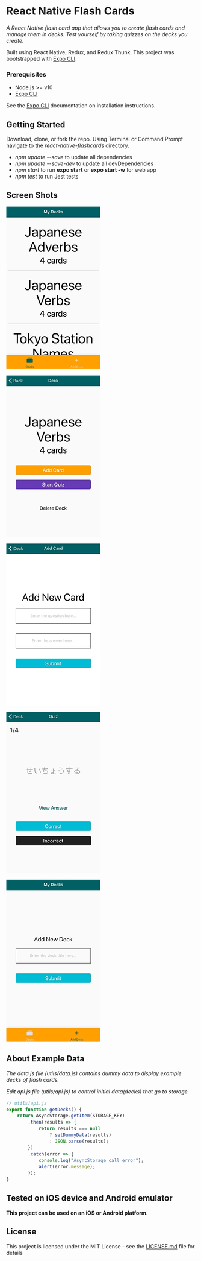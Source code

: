 # React Native Flash Cards

_A React Native flash card app that allows you to create flash cards and manage them in decks. Test yourself by taking quizzes on the decks you create._

Built using React Native, Redux, and Redux Thunk.
This project was bootstrapped with [Expo CLI](https://github.com/expo/expo-cli).

### Prerequisites

-   Node.js >= v10
-   [Expo CLI](https://docs.expo.io/versions/latest/workflow/expo-cli)

See the [Expo CLI](https://docs.expo.io/versions/latest/workflow/expo-cli) documentation on installation instructions.

## Getting Started

Download, clone, or fork the repo.
Using Terminal or Command Prompt navigate to the _react-native-flashcards_ directory.

-   _npm update --save_ to update all dependencies
-   _npm update --save-dev_ to update all devDependencies
-   _npm start_ to run **expo start** or **expo start -w** for web app
-   _npm test_ to run Jest tests

## Screen Shots

![alt text](https://github.com/tone4hook/react-native-flashcards/raw/master/screenshots/home.jpg "Home Screen")

![alt text](https://github.com/tone4hook/react-native-flashcards/raw/master/screenshots/deck.jpg "Deck Screen")

![alt text](https://github.com/tone4hook/react-native-flashcards/raw/master/screenshots/new-card.jpg "Add Card Screen")

![alt text](https://github.com/tone4hook/react-native-flashcards/raw/master/screenshots/quiz.jpg "Quiz Screen")

![alt text](https://github.com/tone4hook/react-native-flashcards/raw/master/screenshots/new-deck.jpg "Add New Deck Screen")

## About Example Data

_The data.js file (utils/data.js) contains dummy data to display example decks of flash cards._

_Edit api.js file (utils/api.js) to control initial data(decks) that go to storage._

```javascript
// utils/api.js
export function getDecks() {
    return AsyncStorage.getItem(STORAGE_KEY)
        .then(results => {
            return results === null
                ? setDummyData(results)
                : JSON.parse(results);
        })
        .catch(error => {
            console.log("AsyncStorage call error");
            alert(error.message);
        });
}
```

## Tested on iOS device and Android emulator

**This project can be used on an iOS or Android platform.**

## License

This project is licensed under the MIT License - see the [LICENSE.md](LICENSE.md) file for details
